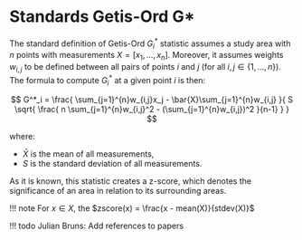 # Standards Getis-Ord G*

The standard definition of Getis-Ord $G^*_i$ statistic assumes a study area with $n$ points with measurements
$X = [x_1, \ldots, x_n]$. Moreover, it assumes weights $w_{i,j}$ to be defined between all pairs of points $i$
and $j$ (for all $i,j \in \{ 1, \ldots, n\}$). The formula to compute $G^*_i$ at a given point $i$ is then:

$$
    G^*_i = \frac{
        \sum_{j=1}^{n}w_{i,j}x_j - \bar{X}\sum_{j=1}^{n}w_{i,j}
    }{
        S \sqrt{
            \frac{
              n \sum_{j=1}^{n}w_{i,j}^2 - (\sum_{j=1}^{n}w_{i,j})^2
            }{n-1}
        }
    }
$$

where:

- $\bar{X}$ is the mean of all measurements,
- $S$ is the standard deviation of all measurements.

As it is known, this statistic creates a z-score, which denotes the significance of an area in relation
to its surrounding areas.

!!! note
    For $x \in X$, the $zscore(x) = \frac{x - mean(X)}{stdev(X)}$

!!! todo
    Julian Bruns: Add references to papers
